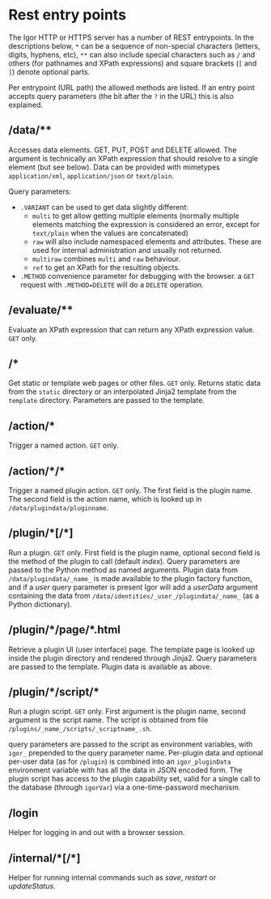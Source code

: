# Rest entry points

The Igor HTTP or HTTPS server has a number of REST entrypoints. In the descriptions below, `*` can be a sequence of non-special characters (letters, digits, hyphens, etc), `**` can also include special characters such as `/` and others (for pathnames and XPath expressions) and square brackets (`[` and `]`) denote optional parts.

Per entrypoint (URL path) the allowed methods are listed. If an entry point accepts query parameters (the bit after the `?` in the URL) this is also explained.

## /data/**
Accesses data elements. GET, PUT, POST and DELETE allowed. The argument is technically an XPath expression that should resolve to a single element (but see below). Data can be provided with mimetypes `application/xml`, `application/json` or `text/plain`.

Query parameters:
* `.VARIANT` can be used to get data slightly different:
  * `multi` to get allow getting multiple elements (normally multiple elements matching the expression is considered an error, except for `text/plain` when the values are concatenated)
  * `raw` will also include namespaced elements and attributes. These are used for internal administration and usually not returned.
  * `multiraw` combines `multi` and `raw` behaviour.
  * `ref` to get an XPath for the resulting objects.
* `.METHOD` convenience parameter for debugging with the browser. a `GET` request with `.METHOD=DELETE` will do a `DELETE` operation.

## /evaluate/**

Evaluate an XPath expression that can return any XPath expression value. `GET` only.

## /*

Get static or template web pages or other files. `GET` only. Returns static data from the `static` directory or an interpolated Jinja2 template from the `template` directory. Parameters are passed to the template.

## /action/\*

Trigger a named action. `GET` only.

## /action/\*/\*

Trigger a named plugin action. `GET` only. The first field is the plugin name. The second field is the action name, which is looked up in `/data/plugindata/pluginname`.

## /plugin/\*[/*]

Run a plugin. `GET` only. First field is the plugin name, optional second field is the method of the plugin to call (default _index_). Query parameters are passed to the Python method as named arguments. Plugin data from `/data/plugindata/_name_` is made available to the plugin factory function, and if a _user_ query parameter is present Igor will add a _userData_ argument containing the data from `/data/identities/_user_/plugindata/_name_` (as a Python dictionary).

## /plugin/\*/page/\*.html

Retrieve a plugin UI (user interface) page. The template page is looked up inside the plugin directory and rendered through Jinja2. Query parameters are passed to the template. Plugin data is available as above.

## /plugin/\*/script/\*

Run a plugin script. `GET` only. First argument is the plugin name, second argument is the script name. The script is obtained from file `/plugins/_name_/scripts/_scriptname_.sh`.

query parameters are passed to the script as environment variables, with `igor_` prepended to the query parameter name. Per-plugin data and optional per-user data (as for `/plugin`) is combined into an `igor_pluginData` environment variable with has all the data in JSON encoded form.
The plugin script has access to the plugin capability set, valid for a single call to the database (through `igorVar`) via a one-time-password mechanism.

## /login

Helper for logging in and out with a browser session.

## /internal/\*[/\*]

Helper for running internal commands such as _save_,  _restart_ or _updateStatus_.